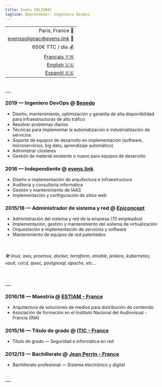 ```yaml
---
title: Evens SOLIGNAC
tagline: Emprendedor. Ingeniero DevOps.
---
```

||
|-:|
| Paris, France :office: |
| [evenssolignac@evens.link](#) :e-mail: |
| 650€ TTC / dia :moneybag: |
| [Français :fr:](https://evens.link/fr/) |
| [English :us:](https://evens.link/en/) |
| [Espanõl :es:](https://evens.link/es/) |

<br />
___
<br />

<!-- ## Experiencias -->

### 2019 — Ingeniero DevOps @ [Besedo](https://besedo.com/)
- Diseño, mantenimiento, optimización y garantía de alta disponibilidad para infraestructuras de alto tráfico
- Resolver problemas diarios
- Técnicas para implementar la automatización e industrialización de servicios
- Soporte de equipos de desarrollo en implementación (software, microservicios, big data, aprendizaje automático)
- Administrar clústeres
- Gestión de material existente o nuevo para equipos de desarrollo

### 2016 — Independiente @ [evens.link](#)
- Diseño e implementación de arquitectura e infraestructura
- Auditoría y consultoría informática
- Gestión y mantenimiento de IAAS
- Implementación y configuración de sitios web

### 2015/18 — Administrador de sistema y red @ [Epiconcept](https://www.epiconcept.fr)
- Administración del sistema y red de la empresa (70 empleados)
- Implementación, gestión y mantenimiento del sistema de virtualización
- Orquestación e implementación de servicios y software
- Mantenimiento de equipos de red patentados
<br />

<!-- ## Habilidades -->

###### :hammer_and_wrench: linux, aws, proxmox, docker, terraform, ansible, jenkins, kubernetes, vault, ci/cd, ipsec, postgresql, apache, etc...

<br />
___
<br />

<!-- ## Formación -->

### 2016/18 — Maestría @ [ESTIAM - France](https://www.estiam.education)
- Arquitectura de soluciones de medios para distribución de contenido
- Asociación de formación en el Instituto Nacional del Audiovisual - Francia (INA)

### 2015/16 — Título de grado @ [ITIC - France](https://www.iticparis.com)
- Título de grado — Seguridad e informática en red

### 2012/13 — Bachillerato @ [Jean Perrin - France](https://www.jeanperrin.org/portail/)
- Bachillerato profesional — Sistema electrónico y digital

<br />
___
<br />
